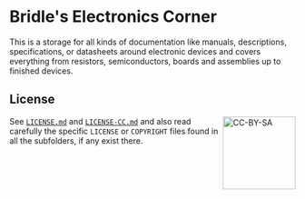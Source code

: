 # Bridle's Electronics Corner

This is a storage for all kinds of documentation like manuals, descriptions,
specifications, or datasheets around electronic devices and covers everything
from resistors, semiconductors, boards and assemblies up to finished devices.

## License

<img alt="CC-BY-SA" src="electronic/.logos/cc-by-sa.svg" style="width:128px;float:right;"/>

See [``LICENSE.md``] and [``LICENSE-CC.md``] and also read carefully the
specific ``LICENSE`` or ``COPYRIGHT`` files found in all the subfolders,
if any exist there.

[//]: # (references)
[CC-BY-SA-4.0]: https://creativecommons.org/licenses/by-sa/4.0 "Creative Commons Attribution-ShareAlike 4.0 International"
[``LICENSE-CC.md``]: electronic/LICENSE-CC.md "copy of CC-BY-SA-4.0"
[``LICENSE.md``]: electronic/LICENSE.md "project license"
